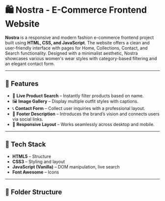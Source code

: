# 🛍️ Nostra - E-Commerce Frontend Website

**Nostra** is a responsive and modern fashion e-commerce frontend project built using **HTML, CSS, and JavaScript**. The website offers a clean and user-friendly interface with pages for Home, Collections, Contact, and Search functionality. Designed with a minimalist aesthetic, Nostra showcases various women's wear styles with category-based filtering and an elegant contact form.

---

## 🚀 Features

- 🔎 **Live Product Search** – Instantly filter products based on name.
- 🖼️ **Image Gallery** – Display multiple outfit styles with captions.
- 📞 **Contact Form** – Collect user inquiries with a professional layout.
- 💬 **Footer Description** – Introduces the brand’s vision and connects users via social links.
- 📱 **Responsive Layout** – Works seamlessly across desktop and mobile.

---

## 🧰 Tech Stack

- **HTML5** – Structure
- **CSS3** – Styling and layout
- **JavaScript (Vanilla)** – DOM manipulation, live search
- **Font Awesome** – Icons

---

## 📂 Folder Structure

